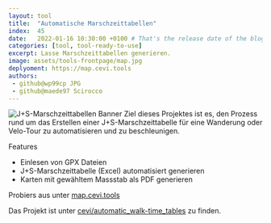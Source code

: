 ```yaml
---
layout: tool
title:  "Automatische Marschzeittabellen"
index:  45
date:   2022-01-16 10:30:00 +0100 # That's the release date of the blog entry
categories: [tool, tool-ready-to-use]
excerpt: Lasse Marschzeittabellen generieren.
image: assets/tools-frontpage/map.jpg
deplyoment: https://map.cevi.tools
authors:
 - github@wp99cp JPG
 - github@maede97 Scirocco
---
```


![J+S-Marschzeittabellen Banner](https://github.com/cevi/automatic_walk-time_tables/raw/master/docs/imgs/Claim.png)
Ziel dieses Projektes ist es, den Prozess rund um das Erstellen einer J+S-Marschzeittabelle für eine Wanderung oder Velo-Tour zu automatisieren und zu beschleunigen.

Features
- Einlesen von GPX Dateien
- J+S-Marschzeittabelle (Excel) automatisiert generieren
- Karten mit gewähltem Massstab als PDF generieren

Probiers aus unter [map.cevi.tools](https://map.cevi.tools)

Das Projekt ist unter [cevi/automatic_walk-time_tables](https://github.com/cevi/automatic_walk-time_tables) zu finden.
